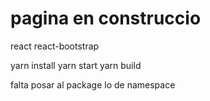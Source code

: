 # pagina en construccio

react
react-bootstrap

yarn install
yarn start
yarn build

falta posar al package lo de namespace